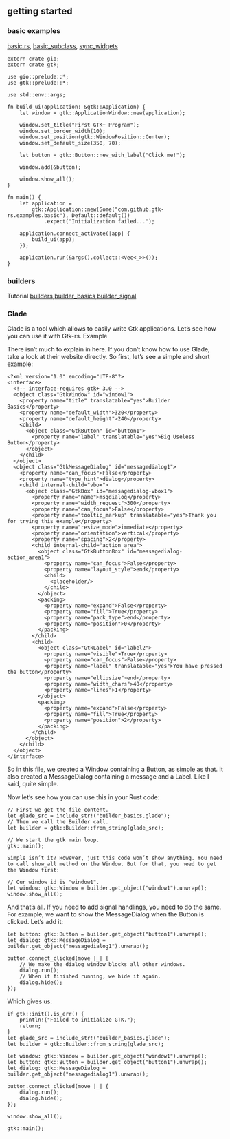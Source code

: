 ## getting started
### basic examples
[basic.rs](basic.rs), [basic_subclass](basic_subclass.rs), [sync_widgets](sync_widgets.rs)

```
extern crate gio;
extern crate gtk;

use gio::prelude::*;
use gtk::prelude::*;

use std::env::args;

fn build_ui(application: &gtk::Application) {
    let window = gtk::ApplicationWindow::new(application);

    window.set_title("First GTK+ Program");
    window.set_border_width(10);
    window.set_position(gtk::WindowPosition::Center);
    window.set_default_size(350, 70);

    let button = gtk::Button::new_with_label("Click me!");

    window.add(&button);

    window.show_all();
}

fn main() {
    let application =
        gtk::Application::new(Some("com.github.gtk-rs.examples.basic"), Default::default())
            .expect("Initialization failed...");

    application.connect_activate(|app| {
        build_ui(app);
    });

    application.run(&args().collect::<Vec<_>>());
}
```
### builders
Tutorial [builders](builders.rs),[builder_basics](builder_basics.rs),[builder_signal](builder_signal.rs)


### Glade
Glade is a tool which allows to easily write Gtk applications. Let’s see how you can use it with Gtk-rs.
Example

There isn’t much to explain in here. If you don’t know how to use Glade, take a look at their website directly. So first, let’s see a simple and short example:
```
<?xml version="1.0" encoding="UTF-8"?>
<interface>
  <!-- interface-requires gtk+ 3.0 -->
  <object class="GtkWindow" id="window1">
    <property name="title" translatable="yes">Builder Basics</property>
    <property name="default_width">320</property>
    <property name="default_height">240</property>
    <child>
      <object class="GtkButton" id="button1">
        <property name="label" translatable="yes">Big Useless Button</property>
      </object>
    </child>
  </object>
  <object class="GtkMessageDialog" id="messagedialog1">
    <property name="can_focus">False</property>
    <property name="type_hint">dialog</property>
    <child internal-child="vbox">
      <object class="GtkBox" id="messagedialog-vbox1">
        <property name="name">msgdialog</property>
        <property name="width_request">300</property>
        <property name="can_focus">False</property>
        <property name="tooltip_markup" translatable="yes">Thank you for trying this example</property>
        <property name="resize_mode">immediate</property>
        <property name="orientation">vertical</property>
        <property name="spacing">2</property>
        <child internal-child="action_area">
          <object class="GtkButtonBox" id="messagedialog-action_area1">
            <property name="can_focus">False</property>
            <property name="layout_style">end</property>
            <child>
              <placeholder/>
            </child>
          </object>
          <packing>
            <property name="expand">False</property>
            <property name="fill">True</property>
            <property name="pack_type">end</property>
            <property name="position">0</property>
          </packing>
        </child>
        <child>
          <object class="GtkLabel" id="label2">
            <property name="visible">True</property>
            <property name="can_focus">False</property>
            <property name="label" translatable="yes">You have pressed the button</property>
            <property name="ellipsize">end</property>
            <property name="width_chars">40</property>
            <property name="lines">1</property>
          </object>
          <packing>
            <property name="expand">False</property>
            <property name="fill">True</property>
            <property name="position">2</property>
          </packing>
        </child>
      </object>
    </child>
  </object>
</interface>
```

So in this file, we created a Window containing a Button, as simple as that. It also created a MessageDialog containing a message and a Label. Like I said, quite simple.

Now let’s see how you can use this in your Rust code:
```
// First we get the file content.
let glade_src = include_str!("builder_basics.glade");
// Then we call the Builder call.
let builder = gtk::Builder::from_string(glade_src);

// We start the gtk main loop.
gtk::main();

Simple isn’t it? However, just this code won’t show anything. You need to call show_all method on the Window. But for that, you need to get the Window first:

// Our window id is "window1".
let window: gtk::Window = builder.get_object("window1").unwrap();
window.show_all();
```

And that’s all. If you need to add signal handlings, you need to do the same. For example, we want to show the MessageDialog when the Button is clicked. Let’s add it:
```
let button: gtk::Button = builder.get_object("button1").unwrap();
let dialog: gtk::MessageDialog = builder.get_object("messagedialog1").unwrap();

button.connect_clicked(move |_| {
    // We make the dialog window blocks all other windows.
    dialog.run();
    // When it finished running, we hide it again.
    dialog.hide();
});
```

Which gives us:
```
if gtk::init().is_err() {
    println!("Failed to initialize GTK.");
    return;
}
let glade_src = include_str!("builder_basics.glade");
let builder = gtk::Builder::from_string(glade_src);

let window: gtk::Window = builder.get_object("window1").unwrap();
let button: gtk::Button = builder.get_object("button1").unwrap();
let dialog: gtk::MessageDialog = builder.get_object("messagedialog1").unwrap();

button.connect_clicked(move |_| {
    dialog.run();
    dialog.hide();
});

window.show_all();

gtk::main();
```
